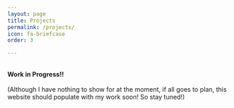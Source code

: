 ```yaml
---
layout: page
title: Projects
permalink: /projects/
icon: fa-briefcase
order: 3

---
```

<br>
<b>Work in Progress!!</b><br><br>
(Although I have nothing to show for at the moment, if all goes to plan, this website should populate with my work soon! So stay tuned!)